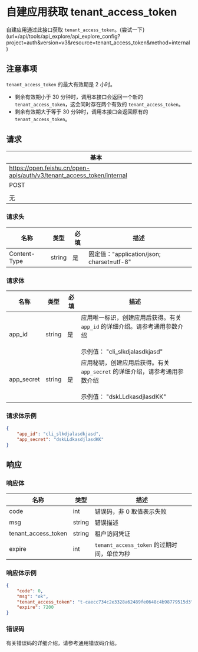# 自建应用获取 tenant_access_token

自建应用通过此接口获取 `tenant_access_token`。{尝试一下}(url=/api/tools/api_explore/api_explore_config?project=auth&version=v3&resource=tenant_access_token&method=internal)

## 注意事项

`tenant_access_token` 的最大有效期是 2 小时。

- 剩余有效期小于 30 分钟时，调用本接口会返回一个新的 `tenant_access_token`，这会同时存在两个有效的 `tenant_access_token`。
- 剩余有效期大于等于 30 分钟时，调用本接口会返回原有的 `tenant_access_token`。



## 请求
| 基本 |  |
| --- | --- |
| https://open.feishu.cn/open-apis/auth/v3/tenant_access_token/internal |
| POST |
|  |
| 无 |


### 请求头
| 名称 | 类型 | 必填 | 描述 |
| --- | --- | --- | --- |
| Content-Type | string | 是 | 固定值："application/json; charset=utf-8" |





### 请求体

| 名称 | 类型 | 必填 | 描述 |
| --- | --- | --- | --- |
| app_id | string | 是 | 应用唯一标识，创建应用后获得。有关`app_id` 的详细介绍。请参考通用参数介绍<br> <br>示例值： "cli_slkdjalasdkjasd" |
| app_secret | string | 是 | 应用秘钥，创建应用后获得。有关 `app_secret` 的详细介绍，请参考通用参数介绍<br> <br>示例值： "dskLLdkasdjlasdKK" |





### 请求体示例

```json
{
    "app_id": "cli_slkdjalasdkjasd",
    "app_secret": "dskLLdkasdjlasdKK"
}
```



## 响应



### 响应体
| 名称 | 类型 | 描述 |
| --- | --- | --- |
| code | int | 错误码，非 0 取值表示失败 |
| msg | string | 错误描述 |
| tenant_access_token | string | 租户访问凭证 |
| expire | int | `tenant_access_token` 的过期时间，单位为秒 |





### 响应体示例

```json
{
    "code": 0,
    "msg": "ok",
    "tenant_access_token": "t-caecc734c2e3328a62489fe0648c4b98779515d3",
    "expire": 7200
}
```

### 错误码

有关错误码的详细介绍，请参考通用错误码介绍。



